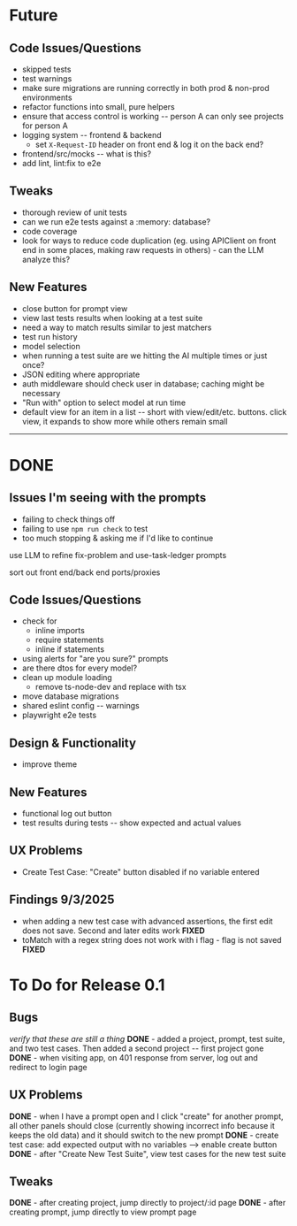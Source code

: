 # Future

## Code Issues/Questions
- skipped tests
- test warnings
- make sure migrations are running correctly in both prod & non-prod environments
- refactor functions into small, pure helpers
- ensure that access control is working -- person A can only see projects for person A
- logging system -- frontend & backend
  - set `X-Request-ID` header on front end & log it on the back end?
- frontend/src/mocks -- what is this?
- add lint, lint:fix to e2e

## Tweaks
- thorough review of unit tests
- can we run e2e tests against a :memory: database?
- code coverage
- look for ways to reduce code duplication (eg. using APIClient on front end in some places, making raw requests in others) - can the LLM analyze this?

## New Features
- close button for prompt view
- view last tests results when looking at a test suite
- need a way to match results similar to jest matchers
- test run history
- model selection
- when running a test suite are we hitting the AI multiple times or just once?
- JSON editing where appropriate
- auth middleware should check user in database; caching might be necessary
- "Run with" option to select model at run time
- default view for an item in a list -- short with view/edit/etc. buttons. click view, it expands to show more while others remain small

---

# DONE

## Issues I'm seeing with the prompts
- failing to check things off
- failing to use `npm run check` to test
- too much stopping & asking me if I'd like to continue

use LLM to refine fix-problem and use-task-ledger prompts

sort out front end/back end ports/proxies

## Code Issues/Questions
- check for
  - inline imports
  - require statements
  - inline if statements
- using alerts for "are you sure?" prompts
- are there dtos for every model?
- clean up module loading
  - remove ts-node-dev and replace with tsx
- move database migrations
- shared eslint config -- warnings
- playwright e2e tests

## Design & Functionality
- improve theme

## New Features
- functional log out button
- test results during tests -- show expected and actual values

## UX Problems
- Create Test Case: "Create" button disabled if no variable entered

## Findings 9/3/2025
- when adding a new test case with advanced assertions, the first edit does not save. Second and later edits work **FIXED**
- toMatch with a regex string does not work with i flag - flag is not saved **FIXED**

# To Do for Release 0.1

## Bugs
*verify that these are still a thing*
**DONE** - added a project, prompt, test suite, and two test cases. Then added a second project -- first project gone
**DONE** - when visiting app, on 401 response from server, log out and redirect to login page

## UX Problems
**DONE** - when I have a prompt open and I click "create" for another prompt, all other panels should close (currently showing incorrect info because it keeps the old data) and it should switch to the new prompt
**DONE** - create test case: add expected output with no variables --> enable create button
**DONE** - after "Create New Test Suite", view test cases for the new test suite

## Tweaks
**DONE** - after creating project, jump directly to project/:id page
**DONE** - after creating prompt, jump directly to view prompt page
